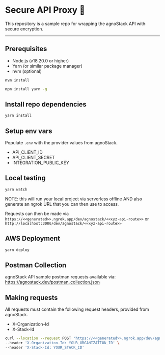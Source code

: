 # Secure API Proxy 🚀

This repository is a sample repo for wrapping the agnoStack API with secure encryption.

---

## Prerequisites

- Node.js (v18.20.0 or higher)
- Yarn (or similar package manager)
- nvm (optional)

```bash
nvm install
```

```bash
npm install yarn -g
```

## Install repo dependencies

```bash
yarn install
```

## Setup env vars

Populate `.env` with the provider values from agnoStack.

- API_CLIENT_ID
- API_CLIENT_SECRET
- INTEGRATION_PUBLIC_KEY

## Local testing

```bash
yarn watch
```

NOTE: this will run your local project via serverless offline AND also generate an ngrok URL that you can then use to access.

Requests can then be made via `https://<<generated>>.ngrok.app/dev/agnostack/<<xyz-api-route>>` or `http://localhost:3000/dev/agnostack/<<xyz-api-route>>`

## AWS Deployment

```bash
yarn deploy
```

## Postman Collection

agnoStack API sample postman requests available via: https://agnostack.dev/postman_collection.json

## Making requests

All requests must contain the following request headers, provided from agnoStack.

- X-Organization-Id
- X-Stack-Id

```bash
curl --location --request POST 'https://<<generated>>.ngrok.app/dev/agnostack/orders/12345' \
--header 'X-Organization-Id: YOUR_ORGANIZATION_ID' \
--header 'X-Stack-Id: YOUR_STACK_ID'
```
